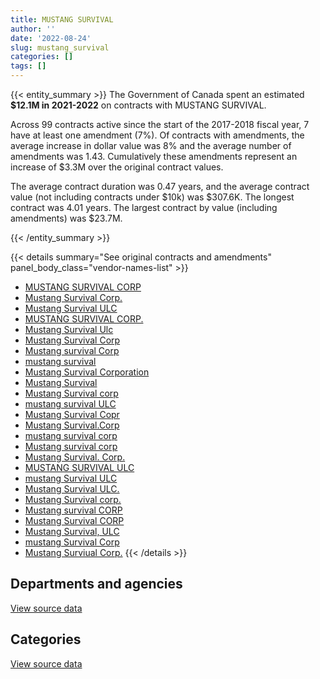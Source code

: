 ```yaml
---
title: MUSTANG SURVIVAL
author: ''
date: '2022-08-24'
slug: mustang_survival
categories: []
tags: []
---
```


<script src="/rmarkdown-libs/htmlwidgets/htmlwidgets.js"></script>
<link href="/rmarkdown-libs/datatables-css/datatables-crosstalk.css" rel="stylesheet" />
<script src="/rmarkdown-libs/datatables-binding/datatables.js"></script>
<script src="/rmarkdown-libs/jquery/jquery-3.6.0.min.js"></script>
<link href="/rmarkdown-libs/dt-core-bootstrap/css/dataTables.bootstrap.min.css" rel="stylesheet" />
<link href="/rmarkdown-libs/dt-core-bootstrap/css/dataTables.bootstrap.extra.css" rel="stylesheet" />
<script src="/rmarkdown-libs/dt-core-bootstrap/js/jquery.dataTables.min.js"></script>
<script src="/rmarkdown-libs/dt-core-bootstrap/js/dataTables.bootstrap.min.js"></script>
<link href="/rmarkdown-libs/crosstalk/css/crosstalk.min.css" rel="stylesheet" />
<script src="/rmarkdown-libs/crosstalk/js/crosstalk.min.js"></script>
<script src="/rmarkdown-libs/htmlwidgets/htmlwidgets.js"></script>
<link href="/rmarkdown-libs/datatables-css/datatables-crosstalk.css" rel="stylesheet" />
<script src="/rmarkdown-libs/datatables-binding/datatables.js"></script>
<script src="/rmarkdown-libs/jquery/jquery-3.6.0.min.js"></script>
<link href="/rmarkdown-libs/dt-core-bootstrap/css/dataTables.bootstrap.min.css" rel="stylesheet" />
<link href="/rmarkdown-libs/dt-core-bootstrap/css/dataTables.bootstrap.extra.css" rel="stylesheet" />
<script src="/rmarkdown-libs/dt-core-bootstrap/js/jquery.dataTables.min.js"></script>
<script src="/rmarkdown-libs/dt-core-bootstrap/js/dataTables.bootstrap.min.js"></script>
<link href="/rmarkdown-libs/crosstalk/css/crosstalk.min.css" rel="stylesheet" />
<script src="/rmarkdown-libs/crosstalk/js/crosstalk.min.js"></script>

{{< entity_summary >}}
The Government of Canada spent an estimated **\$12.1M in 2021-2022** on contracts with MUSTANG SURVIVAL.

Across 99 contracts active since the start of the 2017-2018 fiscal year, 7 have at least one amendment (7%). Of contracts with amendments, the average increase in dollar value was 8% and the average number of amendments was 1.43. Cumulatively these amendments represent an increase of \$3.3M over the original contract values.

The average contract duration was 0.47 years, and the average contract value (not including contracts under \$10k) was \$307.6K. The longest contract was 4.01 years. The largest contract by value (including amendments) was \$23.7M.

{{< /entity_summary >}}

{{< details summary="See original contracts and amendments" panel_body_class="vendor-names-list" >}}
- [MUSTANG SURVIVAL CORP](https://search.open.canada.ca/en/ct/?sort=contract_value_f%20desc&page=1&search_text=%22MUSTANG%20SURVIVAL%20CORP%22)
- [Mustang Survival Corp.](https://search.open.canada.ca/en/ct/?sort=contract_value_f%20desc&page=1&search_text=%22Mustang%20Survival%20Corp.%22)
- [Mustang Survival ULC](https://search.open.canada.ca/en/ct/?sort=contract_value_f%20desc&page=1&search_text=%22Mustang%20Survival%20ULC%22)
- [MUSTANG SURVIVAL CORP.](https://search.open.canada.ca/en/ct/?sort=contract_value_f%20desc&page=1&search_text=%22MUSTANG%20SURVIVAL%20CORP.%22)
- [Mustang Survival Ulc](https://search.open.canada.ca/en/ct/?sort=contract_value_f%20desc&page=1&search_text=%22Mustang%20Survival%20Ulc%22)
- [Mustang Survival Corp](https://search.open.canada.ca/en/ct/?sort=contract_value_f%20desc&page=1&search_text=%22Mustang%20Survival%20Corp%22)
- [Mustang survival Corp](https://search.open.canada.ca/en/ct/?sort=contract_value_f%20desc&page=1&search_text=%22Mustang%20survival%20Corp%22)
- [mustang survival](https://search.open.canada.ca/en/ct/?sort=contract_value_f%20desc&page=1&search_text=%22mustang%20survival%22)
- [Mustang Survival Corporation](https://search.open.canada.ca/en/ct/?sort=contract_value_f%20desc&page=1&search_text=%22Mustang%20Survival%20Corporation%22)
- [Mustang Survival](https://search.open.canada.ca/en/ct/?sort=contract_value_f%20desc&page=1&search_text=%22Mustang%20Survival%22)
- [Mustang Survival corp](https://search.open.canada.ca/en/ct/?sort=contract_value_f%20desc&page=1&search_text=%22Mustang%20Survival%20corp%22)
- [mustang survival ULC](https://search.open.canada.ca/en/ct/?sort=contract_value_f%20desc&page=1&search_text=%22mustang%20survival%20ULC%22)
- [Mustang Survival Copr](https://search.open.canada.ca/en/ct/?sort=contract_value_f%20desc&page=1&search_text=%22Mustang%20Survival%20Copr%22)
- [Mustang Survival.Corp](https://search.open.canada.ca/en/ct/?sort=contract_value_f%20desc&page=1&search_text=%22Mustang%20Survival.Corp%22)
- [mustang survival corp](https://search.open.canada.ca/en/ct/?sort=contract_value_f%20desc&page=1&search_text=%22mustang%20survival%20corp%22)
- [Mustang survival corp](https://search.open.canada.ca/en/ct/?sort=contract_value_f%20desc&page=1&search_text=%22Mustang%20survival%20corp%22)
- [Mustang Survival. Corp.](https://search.open.canada.ca/en/ct/?sort=contract_value_f%20desc&page=1&search_text=%22Mustang%20Survival.%20Corp.%22)
- [MUSTANG SURVIVAL ULC](https://search.open.canada.ca/en/ct/?sort=contract_value_f%20desc&page=1&search_text=%22MUSTANG%20SURVIVAL%20ULC%22)
- [mustang Survival ULC](https://search.open.canada.ca/en/ct/?sort=contract_value_f%20desc&page=1&search_text=%22mustang%20Survival%20ULC%22)
- [Mustang Survival ULC.](https://search.open.canada.ca/en/ct/?sort=contract_value_f%20desc&page=1&search_text=%22Mustang%20Survival%20ULC.%22)
- [Mustang Survival corp.](https://search.open.canada.ca/en/ct/?sort=contract_value_f%20desc&page=1&search_text=%22Mustang%20Survival%20corp.%22)
- [Mustang survival CORP](https://search.open.canada.ca/en/ct/?sort=contract_value_f%20desc&page=1&search_text=%22Mustang%20survival%20CORP%22)
- [Mustang Survival CORP](https://search.open.canada.ca/en/ct/?sort=contract_value_f%20desc&page=1&search_text=%22Mustang%20Survival%20CORP%22)
- [Mustang Survival, ULC](https://search.open.canada.ca/en/ct/?sort=contract_value_f%20desc&page=1&search_text=%22Mustang%20Survival%2c%20ULC%22)
- [mustang Survival Corp](https://search.open.canada.ca/en/ct/?sort=contract_value_f%20desc&page=1&search_text=%22mustang%20Survival%20Corp%22)
- [Mustang Surviual Corp.](https://search.open.canada.ca/en/ct/?sort=contract_value_f%20desc&page=1&search_text=%22Mustang%20Surviual%20Corp.%22)
{{< /details >}}

## Departments and agencies

<div id="htmlwidget-1" style="width:100%;height:auto;" class="datatables html-widget"></div>
<script type="application/json" data-for="htmlwidget-1">{"x":{"style":"bootstrap","filter":"none","vertical":false,"data":[["<a href=\"/departments/dfo-mpo/\">Fisheries and Oceans Canada<\/a>","<a href=\"/departments/dnd-mdn/\">National Defence<\/a>","<a href=\"/departments/nrcan-rncan/\">Natural Resources Canada<\/a>","<a href=\"/departments/pc/\">Parks Canada<\/a>","<a href=\"/departments/phac-aspc/\">Public Health Agency of Canada<\/a>","<a href=\"/departments/rcmp-grc/\">Royal Canadian Mounted Police<\/a>","<a href=\"/departments/tc/\">Transport Canada<\/a>"],[20879.64,2310429.32,23399.83,null,null,122620.27,32095.14],[113346.63,1709173.61,null,null,null,260701.49,13523.58],[58719.4,null,null,null,12320236.52,182541.82,10327.21],[235798.76,23479.27,null,18196.78,11331793.48,453835.07,1864.91]],"container":"<table class=\"table table-striped table-hover row-border order-column display\">\n  <thead>\n    <tr>\n      <th>Department<\/th>\n      <th>2018-2019<\/th>\n      <th>2019-2020<\/th>\n      <th>2020-2021<\/th>\n      <th>2021-2022<\/th>\n    <\/tr>\n  <\/thead>\n<\/table>","options":{"order":[[4,"desc"]],"pageLength":10,"autoWidth":true,"columnDefs":[{"targets":1,"render":"function(data, type, row, meta) {\n    return type !== 'display' ? data : DTWidget.formatCurrency(data, \"$\", 2, 3, \",\", \".\", true, null);\n  }"},{"targets":2,"render":"function(data, type, row, meta) {\n    return type !== 'display' ? data : DTWidget.formatCurrency(data, \"$\", 2, 3, \",\", \".\", true, null);\n  }"},{"targets":3,"render":"function(data, type, row, meta) {\n    return type !== 'display' ? data : DTWidget.formatCurrency(data, \"$\", 2, 3, \",\", \".\", true, null);\n  }"},{"targets":4,"render":"function(data, type, row, meta) {\n    return type !== 'display' ? data : DTWidget.formatCurrency(data, \"$\", 2, 3, \",\", \".\", true, null);\n  }"},{"width":"16%","targets":[1,2,3,4]},{"className":"dt-right","targets":[1,2,3,4]}],"orderClasses":false}},"evals":["options.columnDefs.0.render","options.columnDefs.1.render","options.columnDefs.2.render","options.columnDefs.3.render"],"jsHooks":[]}</script>
<p class="text-right">
<a href="https://github.com/GoC-Spending/contracts-data/tree/main/data/out/vendors/mustang_survival/summary_by_fiscal_year_by_department.csv" class="source-data-link btn btn-link">View source data</a>
</p>

## Categories

<div id="htmlwidget-2" style="width:100%;height:auto;" class="datatables html-widget"></div>
<script type="application/json" data-for="htmlwidget-2">{"x":{"style":"bootstrap","filter":"none","vertical":false,"data":[["<a href=\"/categories/1_facilities_and_construction/\">Facilities and construction<\/a>","<a href=\"/categories/11_defence/\">Defence<\/a>","<a href=\"/categories/4_medical/\">Medical<\/a>","<a href=\"/categories/5_transportation_and_logistics/\">Transportation and logistics<\/a>","<a href=\"/categories/6_industrial_products_and_services/\">Industrial products and services<\/a>"],[null,1557080.86,null,null,952343.35],[null,1570229.25,null,null,526516.06],[null,null,12320236.52,58719.4,192869.03],[23479.27,null,11331793.48,44431.06,665264.46]],"container":"<table class=\"table table-striped table-hover row-border order-column display\">\n  <thead>\n    <tr>\n      <th>Category<\/th>\n      <th>2018-2019<\/th>\n      <th>2019-2020<\/th>\n      <th>2020-2021<\/th>\n      <th>2021-2022<\/th>\n    <\/tr>\n  <\/thead>\n<\/table>","options":{"order":[[4,"desc"]],"dom":"t","pageLength":30,"autoWidth":true,"columnDefs":[{"targets":1,"render":"function(data, type, row, meta) {\n    return type !== 'display' ? data : DTWidget.formatCurrency(data, \"$\", 2, 3, \",\", \".\", true, null);\n  }"},{"targets":2,"render":"function(data, type, row, meta) {\n    return type !== 'display' ? data : DTWidget.formatCurrency(data, \"$\", 2, 3, \",\", \".\", true, null);\n  }"},{"targets":3,"render":"function(data, type, row, meta) {\n    return type !== 'display' ? data : DTWidget.formatCurrency(data, \"$\", 2, 3, \",\", \".\", true, null);\n  }"},{"targets":4,"render":"function(data, type, row, meta) {\n    return type !== 'display' ? data : DTWidget.formatCurrency(data, \"$\", 2, 3, \",\", \".\", true, null);\n  }"},{"width":"16%","targets":[1,2,3,4]},{"className":"dt-right","targets":[1,2,3,4]}],"orderClasses":false,"lengthMenu":[10,25,30,50,100]}},"evals":["options.columnDefs.0.render","options.columnDefs.1.render","options.columnDefs.2.render","options.columnDefs.3.render"],"jsHooks":[]}</script>
<p class="text-right">
<a href="https://github.com/GoC-Spending/contracts-data/tree/main/data/out/vendors/mustang_survival/summary_by_fiscal_year_by_category.csv" class="source-data-link btn btn-link">View source data</a>
</p>
